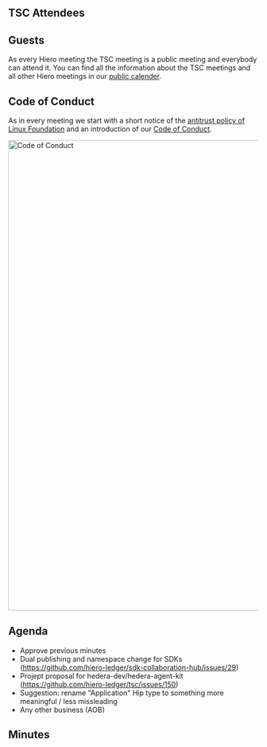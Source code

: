 ## TSC Attendees

## Guests

As every Hiero meeting the TSC meeting is a public meeting and everybody can attend it.
You can find all the information about the TSC meetings and all other Hiero meetings in our [public calender](https://zoom-lfx.platform.linuxfoundation.org/meetings/hiero?view=week).

## Code of Conduct

As in every meeting we start with a short notice of the [antitrust policy of Linux Foundation](https://www.linuxfoundation.org/legal/antitrust-policy)
and an introduction of our [Code of Conduct](https://www.lfdecentralizedtrust.org/code-of-conduct).

<img width="945" alt="Code of Conduct" src="https://github.com/user-attachments/assets/3a187bc9-65ae-461e-bb46-7ce0db8e32cf">

## Agenda

- Approve previous minutes 
- Dual publishing and namespace change for SDKs (https://github.com/hiero-ledger/sdk-collaboration-hub/issues/29)
- Projept proposal for hedera-dev/hedera-agent-kit (https://github.com/hiero-ledger/tsc/issues/150)
- Suggestion: rename "Application" Hip type to something more meaningful / less missleading
- Any other business (AOB)

## Minutes
